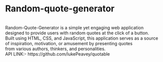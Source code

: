 # Random-quote-generator
<br>
Random-Quote-Generator is a simple yet engaging web application designed to provide users with random quotes at the click of a button. 
<br>
Built using HTML, CSS, and JavaScript, this application serves as a source of inspiration, motivation, or amusement by presenting quotes
<br>
from various authors, thinkers, and personalities.
<br>
API LINK:- https://github.com/lukePeavey/quotable
